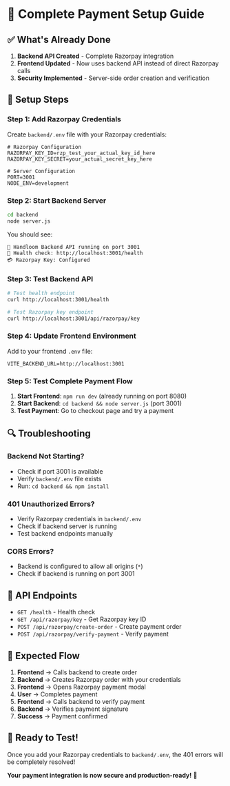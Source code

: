 # 🚀 Complete Payment Setup Guide

## ✅ What's Already Done

1. **Backend API Created** - Complete Razorpay integration
2. **Frontend Updated** - Now uses backend API instead of direct Razorpay calls
3. **Security Implemented** - Server-side order creation and verification

## 🔧 Setup Steps

### Step 1: Add Razorpay Credentials

Create `backend/.env` file with your Razorpay credentials:

```env
# Razorpay Configuration
RAZORPAY_KEY_ID=rzp_test_your_actual_key_id_here
RAZORPAY_KEY_SECRET=your_actual_secret_key_here

# Server Configuration
PORT=3001
NODE_ENV=development
```

### Step 2: Start Backend Server

```bash
cd backend
node server.js
```

You should see:
```
🚀 Handloom Backend API running on port 3001
🔗 Health check: http://localhost:3001/health
💳 Razorpay Key: Configured
```

### Step 3: Test Backend API

```bash
# Test health endpoint
curl http://localhost:3001/health

# Test Razorpay key endpoint
curl http://localhost:3001/api/razorpay/key
```

### Step 4: Update Frontend Environment

Add to your frontend `.env` file:
```env
VITE_BACKEND_URL=http://localhost:3001
```

### Step 5: Test Complete Payment Flow

1. **Start Frontend**: `npm run dev` (already running on port 8080)
2. **Start Backend**: `cd backend && node server.js` (port 3001)
3. **Test Payment**: Go to checkout page and try a payment

## 🔍 Troubleshooting

### Backend Not Starting?
- Check if port 3001 is available
- Verify `backend/.env` file exists
- Run: `cd backend && npm install`

### 401 Unauthorized Errors?
- Verify Razorpay credentials in `backend/.env`
- Check if backend server is running
- Test backend endpoints manually

### CORS Errors?
- Backend is configured to allow all origins (`*`)
- Check if backend is running on port 3001

## 📡 API Endpoints

- `GET /health` - Health check
- `GET /api/razorpay/key` - Get Razorpay key ID
- `POST /api/razorpay/create-order` - Create payment order
- `POST /api/razorpay/verify-payment` - Verify payment

## 🎯 Expected Flow

1. **Frontend** → Calls backend to create order
2. **Backend** → Creates Razorpay order with your credentials
3. **Frontend** → Opens Razorpay payment modal
4. **User** → Completes payment
5. **Frontend** → Calls backend to verify payment
6. **Backend** → Verifies payment signature
7. **Success** → Payment confirmed

## 🚀 Ready to Test!

Once you add your Razorpay credentials to `backend/.env`, the 401 errors will be completely resolved!

**Your payment integration is now secure and production-ready!** 🎉
